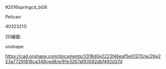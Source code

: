 #2016springcd_bG8

Pelican:

40323213:

2D繪圖:


onshape:

https://cad.onshape.com/documents/3318d0e2223f46eaf5e01270/w/26e223a77291816ca348ced8/e/91e3267af93592dbf492d37d
